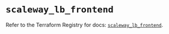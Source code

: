 # `scaleway_lb_frontend`

Refer to the Terraform Registry for docs: [`scaleway_lb_frontend`](https://registry.terraform.io/providers/scaleway/scaleway/2.53.0/docs/resources/lb_frontend).
